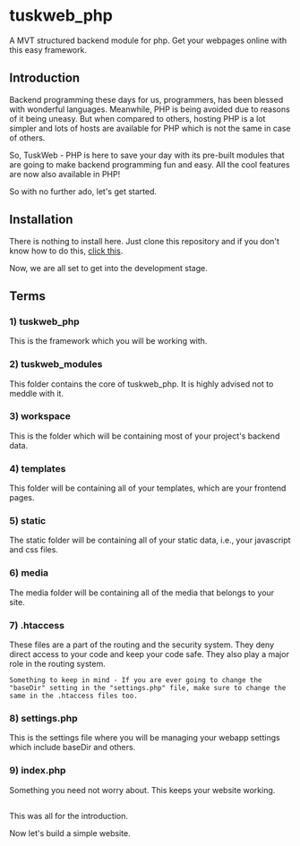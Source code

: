 # tuskweb_php
A MVT structured backend module for php. Get your webpages online with this easy framework.

## Introduction
Backend programming these days for us, programmers, has been blessed with wonderful languages.
Meanwhile, PHP is being avoided due to reasons of it being uneasy. But when compared to others, hosting PHP is a lot simpler and lots of hosts are available for PHP which is not the same in case of others.

So, TuskWeb - PHP is here to save your day with its pre-built modules that are going to make backend programming fun and easy.
All the cool features are now also available in PHP!

So with no further ado, let's get started.

## Installation
There is nothing to install here.
Just clone this repository and if you don't know how to do this, <a href="https://docs.github.com/en/repositories/creating-and-managing-repositories/cloning-a-repository">click this</a>.

Now, we are all set to get into the development stage.

## Terms
### 1) tuskweb_php
This is the framework which you will be working with.

### 2) tuskweb_modules
This folder contains the core of tuskweb_php. It is highly advised not to meddle with it.

### 3) workspace
This is the folder which will be containing most of your project's backend data.

### 4) templates
This folder will be containing all of your templates, which are your frontend pages.

### 5) static
The static folder will be containing all of your static data, i.e., your javascript and css files.

### 6) media
The media folder will be containing all of the media that belongs to your site.

### 7) .htaccess
These files are a part of the routing and the security system. They deny direct access to your code and keep your code safe. They also play a major role in the routing system.

<code>Something to keep in mind - If you are ever going to change the "baseDir" setting in the "settings.php" file, make sure to change the same in the .htaccess files too.</code>

### 8) settings.php
This is the settings file where you will be managing your webapp settings which include baseDir and others.

### 9) index.php
Something you need not worry about. This keeps your website working.

## 

This was all for the introduction.

Now let's build a simple website.

